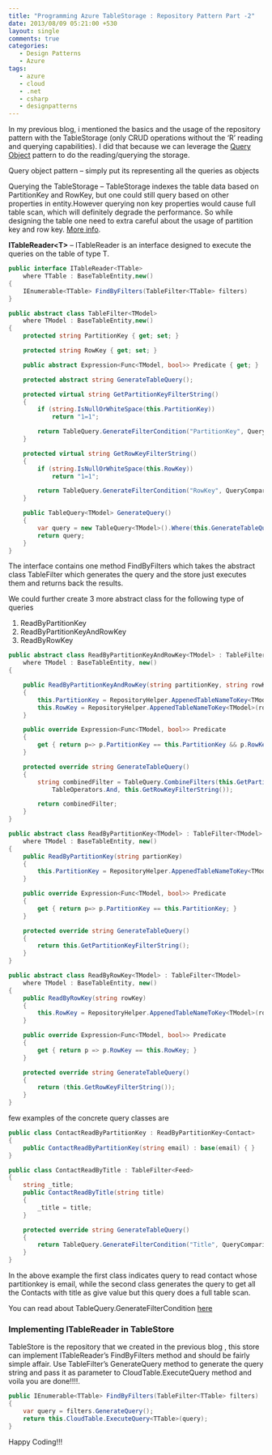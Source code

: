 ```yaml
---
title: "Programming Azure TableStorage : Repository Pattern Part -2"
date: 2013/08/09 05:21:00 +530
layout: single
comments: true
categories: 
   - Design Patterns
   - Azure
tags:
   - azure
   - cloud
   - .net
   - csharp
   - designpatterns
---
```


In my previous blog, i mentioned the basics and the usage of the repository pattern with the TableStorage (only CRUD operations without the ‘R’ reading and querying capabilities).  I did that because we can leverage the [Query Object](http://www.martinfowler.com/eaaCatalog/queryObject.html) pattern to do the reading/querying the storage.

Query object pattern – simply put its representing all the queries as objects

Querying the TableStorage – TableStorage indexes the table data based on PartitionKey and RowKey, but one could still query based on other properties in entity.However querying non key properties would cause full table scan, which will definitely degrade the performance.  So while designing the table one need to extra careful about the usage of partition key and row key.  [More info](http://msdn.microsoft.com/en-us/library/windowsazure/hh508997.aspx).

**ITableReader&lt;T>**  – ITableReader is an interface designed to execute the queries on the table of type T.

```csharp
public interface ITableReader<TTable>
    where TTable : BaseTableEntity,new()
{
    IEnumerable<TTable> FindByFilters(TableFilter<TTable> filters)
}

public abstract class TableFilter<TModel>
    where TModel : BaseTableEntity,new()
{
    protected string PartitionKey { get; set; }

    protected string RowKey { get; set; }

    public abstract Expression<Func<TModel, bool>> Predicate { get; }

    protected abstract string GenerateTableQuery();

    protected virtual string GetPartitionKeyFilterString()
    {
        if (string.IsNullOrWhiteSpace(this.PartitionKey))
            return "1=1";

        return TableQuery.GenerateFilterCondition("PartitionKey", QueryComparisons.Equal, this.PartitionKey);
    }

    protected virtual string GetRowKeyFilterString()
    {
        if (string.IsNullOrWhiteSpace(this.RowKey))
            return "1=1";

        return TableQuery.GenerateFilterCondition("RowKey", QueryComparisons.Equal, this.RowKey);
    }

    public TableQuery<TModel> GenerateQuery()
    {
        var query = new TableQuery<TModel>().Where(this.GenerateTableQuery());
        return query;
    }
}
```

The interface contains one method FindByFilters which takes the abstract class TableFilter which generates the query and the store just executes them and returns back the results.

We could further create 3 more abstract class for the following type of queries 
1. ReadByPartitionKey 
2. ReadByPartitionKeyAndRowKey 
3. ReadByRowKey

```csharp
public abstract class ReadByPartitionKeyAndRowKey<TModel> : TableFilter<TModel>
    where TModel : BaseTableEntity, new()
{

    public ReadByPartitionKeyAndRowKey(string partitionKey, string rowKey)
    {
        this.PartitionKey = RepositoryHelper.AppenedTableNameToKey<TModel>(partitionKey);
        this.RowKey = RepositoryHelper.AppenedTableNameToKey<TModel>(rowKey);
    }

    public override Expression<Func<TModel, bool>> Predicate
    {
        get { return p=> p.PartitionKey == this.PartitionKey && p.RowKey == this.RowKey; }
    }

    protected override string GenerateTableQuery()
    {
        string combinedFilter = TableQuery.CombineFilters(this.GetPartitionKeyFilterString(),
            TableOperators.And, this.GetRowKeyFilterString());

        return combinedFilter;
    }
}

public abstract class ReadByPartitionKey<TModel> : TableFilter<TModel>
    where TModel : BaseTableEntity, new()
{
    public ReadByPartitionKey(string partionKey)
    {
        this.PartitionKey = RepositoryHelper.AppenedTableNameToKey<TModel>(partionKey);
    }

    public override Expression<Func<TModel, bool>> Predicate
    {
        get { return p=> p.PartitionKey == this.PartitionKey; }
    }

    protected override string GenerateTableQuery()
    {
        return this.GetPartitionKeyFilterString();
    }
}

public abstract class ReadByRowKey<TModel> : TableFilter<TModel>
    where TModel : BaseTableEntity, new()
{
    public ReadByRowKey(string rowKey)
    {
        this.RowKey = RepositoryHelper.AppenedTableNameToKey<TModel>(rowKey);
    }

    public override Expression<Func<TModel, bool>> Predicate
    {
        get { return p => p.RowKey == this.RowKey; }
    }

    protected override string GenerateTableQuery()
    {
        return (this.GetRowKeyFilterString());
    }
}
```

few examples of the concrete query classes are

```csharp
public class ContactReadByPartitionKey : ReadByPartitionKey<Contact>
{
    public ContactReadByPartitionKey(string email) : base(email) { }
}

public class ContactReadByTitle : TableFilter<Feed>
{
    string _title;
    public ContactReadByTitle(string title)
    {
        _title = title;
    }

    protected override string GenerateTableQuery()
    {
        return TableQuery.GenerateFilterCondition("Title", QueryComparisons.Equal, this._title);
    }
}
```

In the above example the first class indicates query to read contact whose partitionkey is email, while the second class generates the query to get all the Contacts with title as give value but this query does a full table scan.

You can read about TableQuery.GenerateFilterCondition [here](http://msdn.microsoft.com/en-us/library/microsoft.windowsazure.storage.table.tablequery_members.aspx)

### Implementing ITableReader<T> in TableStore<T>

TableStore is the repository that we created in the previous blog , this store can implement ITableReader’s FindByFilters method and should be fairly simple affair. Use TableFilter’s GenerateQuery method to generate the query string and pass it as parameter to CloudTable.ExecuteQuery method and voila you are done!!!!.

```csharp
public IEnumerable<TTable> FindByFilters(TableFilter<TTable> filters)
{
    var query = filters.GenerateQuery();
    return this.CloudTable.ExecuteQuery<TTable>(query);
}
```

Happy Coding!!!
